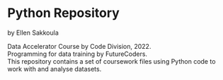 # Python Repository 
by Ellen Sakkoula

Data Accelerator Course by Code Division, 2022.<br> 
Programming for data training by FutureCoders.<br>
This repository contains a set of coursework files using Python code to work with and analyse datasets.
